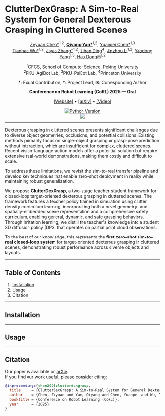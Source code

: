 # ClutterDexGrasp: A Sim-to-Real System for General Dexterous Grasping in Cluttered Scenes
<div align="center">

[Zeyuan Chen*](https://chenzyn.github.io)<sup>1,2</sup>, [**Qiyang Yan\***](https://qiyangyan.github.io/web/)<sup>1,2</sup>, [Yuanpei Chen*](https://cypypccpy.github.io/)<sup>1,3</sup>  
[Tianhao Wu†](http://tianhaowuhz.github.io/)<sup>1,2</sup>, [Jiyao Zhang†](https://jiyao06.github.io/)<sup>1,2</sup>, [Zihan Ding](https://quantumiracle.github.io/webpage/)<sup>4</sup>, [Jinzhou Li](https://kingchou007.github.io/)<sup>1,2</sup>, [Yaodong Yang](https://www.yangyaodong.com/)<sup>1,3</sup>, [Hao Dong✉](https://zsdonghao.github.io/)<sup>1,2</sup>  


<sup>1</sup>CFCS, School of Computer Science, Peking University  
<sup>2</sup>PKU-AgiBot Lab, <sup>3</sup>PKU-PsiBot Lab, <sup>4</sup>Princeton University  

*: Equal Contribution, †: Project Lead, ✉: Corresponding Author  

**Conference on Robot Learning (CoRL) 2025 — Oral**

[[Website]](https://clutterdexgrasp.github.io/) • [[arXiv]](https://arxiv.org/abs/2506.14317) • [[Video]](https://www.youtube.com/watch?v=RuSxGEG-nlc) 

[![Python Version](https://img.shields.io/badge/Python-3.8+-blue.svg)](#)  
[<img src="https://img.shields.io/badge/Framework-PyTorch-red.svg"/>](https://pytorch.org/)  
______________________________________________________________________
</div>

Dexterous grasping in cluttered scenes presents significant challenges due to diverse object geometries, occlusions, and potential collisions. Existing methods primarily focus on single-object grasping or grasp-pose prediction without interaction, which are insufficient for complex, cluttered scenes. Recent vision-language-action models offer a potential solution but require extensive real-world demonstrations, making them costly and difficult to scale.  

To address these limitations, we revisit the sim-to-real transfer pipeline and develop key techniques that enable zero-shot deployment in reality while maintaining robust generalization.  

We propose **ClutterDexGrasp**, a two-stage teacher-student framework for closed-loop target-oriented dexterous grasping in cluttered scenes. The framework features a teacher policy trained in simulation using clutter density curriculum learning, incorporating both a novel geometry- and spatially-embedded scene representation and a comprehensive safety curriculum, enabling general, dynamic, and safe grasping behaviors. Through imitation learning, we distill the teacher's knowledge into a student 3D diffusion policy (DP3) that operates on partial point cloud observations.  

To the best of our knowledge, this represents the **first zero-shot sim-to-real closed-loop system** for target-oriented dexterous grasping in cluttered scenes, demonstrating robust performance across diverse objects and layouts.

---

## Table of Contents
1. [Installation](#installation)  
2. [Usage](#usage)  
3. [Citation](#check-out-our-paper)  

---

## Installation
<!-- Empty as requested -->

---

## Usage
<!-- Empty as requested -->

---

## Citation
Our paper is available on [arXiv](https://arxiv.org/abs/2506.14317).  
If you find our work useful, please consider citing:  

```bibtex
@inproceedings{chen2025clutterdexgrasp,
  title     = {ClutterDexGrasp: A Sim-to-Real System for General Dexterous Grasping in Cluttered Scenes},
  author    = {Chen, Zeyuan and Yan, Qiyang and Chen, Yuanpei and Wu, Tianhao and Zhang, Jiyao and Ding, Zihan and Li, Jinzhou and Yang, Yaodong and Dong, Hao},
  booktitle = {Conference on Robot Learning (CoRL)},
  year      = {2025}
}
```

